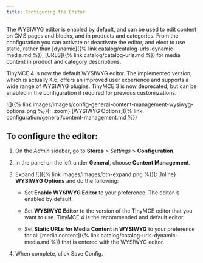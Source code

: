 ```yaml
---
title: Configuring the Editor
---
```


The WYSIWYG editor is enabled by default, and can be used to edit content on CMS pages and blocks, and in products and categories. From the configuration you can activate or deactivate the editor, and elect to use static, rather than [dynamic]({% link catalog/catalog-urls-dynamic-media.md %}), [URLS]({% link catalog/catalog-urls.md %}) for media content in product and category descriptions.

TinyMCE 4 is now the default WYSIWYG editor. The implemented version, which is actually 4.6, offers an improved user experience and supports a wide range of WYSIWYG plugins. TinyMCE 3 is now deprecated, but can be enabled in the configuration if required for previous customizations.

![]({% link images/images/config-general-content-management-wysiwyg-options.png %}){: .zoom}
[WYSIWYG Options]({% link configuration/general/content-management.md %})

## To configure the editor:

1. On the _Admin_ sidebar, go to **Stores** > _Settings_ > **Configuration**.

1. In the panel on the left under **General**, choose **Content Management**.

1. Expand ![]({% link images/images/btn-expand.png %}){: .Inline} **WYSIWYG Options** and do the following:

    - Set **Enable WYSIWYG Editor** to your preference. The editor is enabled by default.

    - Set **WYSIWYG Editor** to the version of the TinyMCE editor that you want to use. TinyMCE 4 is the recommended and default editor.

    - Set **Static URLs for Media Content in WYSIWYG** to your preference for all [media content]({% link catalog/catalog-urls-dynamic-media.md %}) that is entered with the WYSIWYG editor.

1. When complete, click <span class="btn">Save Config</span>.
